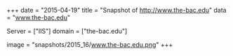 
+++
date = "2015-04-19"
title = "Snapshot of http://www.the-bac.edu"
data = "www.the-bac.edu"

Server = ["IIS"]
domain = ["the-bac.edu"]

  image = "snapshots/2015_16/www.the-bac.edu.png"
+++
#

